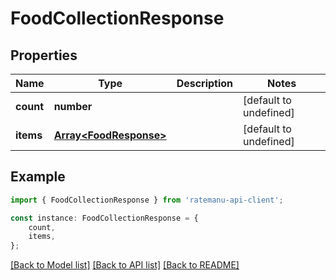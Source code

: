 # FoodCollectionResponse


## Properties

Name | Type | Description | Notes
------------ | ------------- | ------------- | -------------
**count** | **number** |  | [default to undefined]
**items** | [**Array&lt;FoodResponse&gt;**](FoodResponse.md) |  | [default to undefined]

## Example

```typescript
import { FoodCollectionResponse } from 'ratemanu-api-client';

const instance: FoodCollectionResponse = {
    count,
    items,
};
```

[[Back to Model list]](../README.md#documentation-for-models) [[Back to API list]](../README.md#documentation-for-api-endpoints) [[Back to README]](../README.md)

